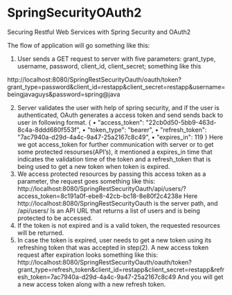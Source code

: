 SpringSecurityOAuth2
====================

Securing Restful Web Services with Spring Security and OAuth2 

The flow of application will go something like this:
1)	User sends a GET request to server with five parameters: grant_type,  username, password, client_id, client_secret;  something like this

http://localhost:8080/SpringRestSecurityOauth/oauth/token?grant_type=password&client_id=restapp&client_secret=restapp&username=beingjavaguys&password=spring@java  

2)	Server validates the user with help of spring security, and if the user is authenticated, OAuth generates a access token and send sends back to user in following format.
{
•	"access_token": "22cb0d50-5bb9-463d-8c4a-8ddd680f553f",
•	"token_type": "bearer",
•	"refresh_token": "7ac7940a-d29d-4a4c-9a47-25a2167c8c49",
•	"expires_in": 119
}
Here we got access_token for further communication with server or to get some protected resourses(API’s), it mentioned a expires_in time that indicates the validation time of the token and a refresh_token that is being used to get a new token when token is expired.
3)	 We access protected resources by passing this access token as a parameter, the request goes something like this:
              http://localhost:8080/SpringRestSecurityOauth/api/users/?access_token=8c191a0f-ebe8-42cb-bc18-8e80f2c4238e
Here http://localhost:8080/SpringRestSecurityOauth is the server path, and  /api/users/
Is an API  URL that returns a list of users and is being protected to be accessed.
4)	If the token is not expired and is a valid token, the requested resources will be returned.
5)	In case the token is expired, user needs to get a new token using its refreshing token that was accepted in step(2). A new access token request after expiration looks something like this:
http://localhost:8080/SpringRestSecurityOauth/oauth/token?grant_type=refresh_token&client_id=restapp&client_secret=restapp&refresh_token=7ac7940a-d29d-4a4c-9a47-25a2167c8c49
And you will get a new access token along with a new refresh token.
